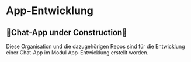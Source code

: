 # App-Entwicklung

## 🚧Chat-App under Construction🚧

Diese Organisation und die dazugehörigen Repos sind für die Entwicklung einer Chat-App im Modul App-Entwicklung erstellt worden.
